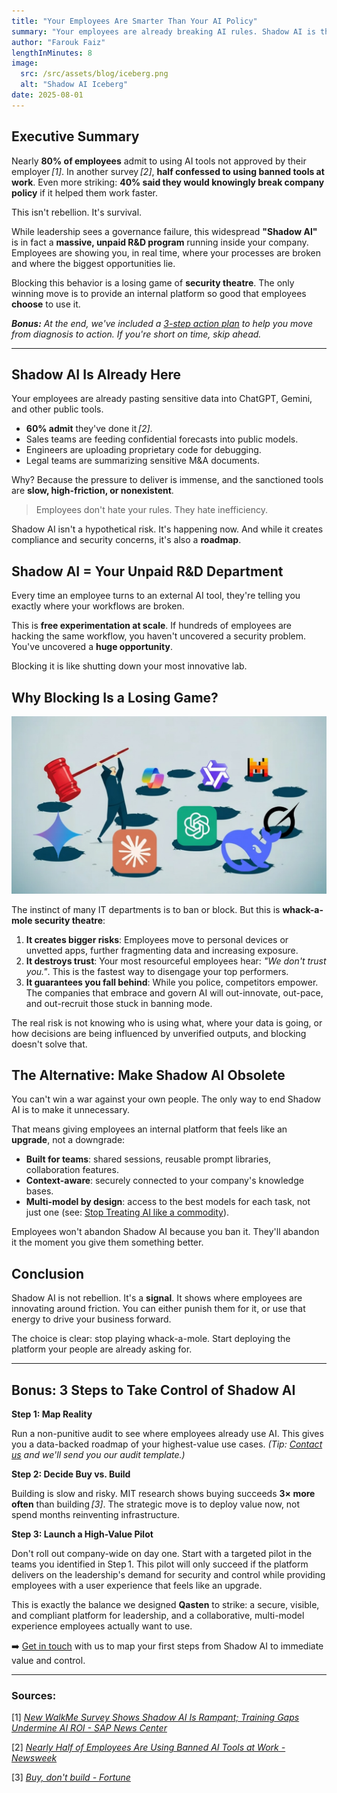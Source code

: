 ```yaml
---
title: "Your Employees Are Smarter Than Your AI Policy"
summary: "Your employees are already breaking AI rules. Shadow AI is the clearest signal of where your workflows are broken and your biggest opportunities lie. You can fight it, or you can turn it into your unfair advantage."
author: "Farouk Faiz"
lengthInMinutes: 8
image:
  src: /src/assets/blog/iceberg.png
  alt: "Shadow AI Iceberg"
date: 2025-08-01
---
```


## Executive Summary

Nearly **80% of employees** admit to using AI tools not approved by their employer *[1]*. In another survey *[2]*, **half confessed to using banned tools at work**. Even more striking: **40% said they would knowingly break company policy** if it helped them work faster.

This isn't rebellion. It's survival.

While leadership sees a governance failure, this widespread **"Shadow AI"** is in fact a **massive, unpaid R&D program** running inside your company. Employees are showing you, in real time, where your processes are broken and where the biggest opportunities lie.

Blocking this behavior is a losing game of **security theatre**. The only winning move is to provide an internal platform so good that employees **choose** to use it.

_**Bonus:** At the end, we've included a [3-step action plan](#bonus-3-steps-to-take-control-of-shadow-ai) to help you move from diagnosis to action. If you're short on time, skip ahead._

---

## Shadow AI Is Already Here

Your employees are already pasting sensitive data into ChatGPT, Gemini, and other public tools.

- **60% admit** they've done it *[2]*.
- Sales teams are feeding confidential forecasts into public models.
- Engineers are uploading proprietary code for debugging.
- Legal teams are summarizing sensitive M&A documents.

Why? Because the pressure to deliver is immense, and the sanctioned tools are **slow, high-friction, or nonexistent**.

> Employees don't hate your rules. They hate inefficiency.

Shadow AI isn't a hypothetical risk. It's happening now. And while it creates compliance and security concerns, it's also a **roadmap**.

## Shadow AI = Your Unpaid R&D Department

Every time an employee turns to an external AI tool, they're telling you exactly where your workflows are broken.

This is **free experimentation at scale**. If hundreds of employees are hacking the same workflow, you haven't uncovered a security problem. You've uncovered a **huge opportunity**.

Blocking it is like shutting down your most innovative lab.

## Why Blocking Is a Losing Game?

![LLMs Whack-A-Mole](../assets/blog/whack-a-mole.png)

The instinct of many IT departments is to ban or block. But this is **whack-a-mole security theatre**:

1. **It creates bigger risks**: Employees move to personal devices or unvetted apps, further fragmenting data and increasing exposure.
2. **It destroys trust**: Your most resourceful employees hear: _"We don't trust you."_. This is the fastest way to disengage your top performers.
3. **It guarantees you fall behind**: While you police, competitors empower. The companies that embrace and govern AI will out-innovate, out-pace, and out-recruit those stuck in banning mode.

The real risk is not knowing who is using what, where your data is going, or how decisions are being influenced by unverified outputs, and blocking doesn't solve that.

## The Alternative: Make Shadow AI Obsolete

You can't win a war against your own people. The only way to end Shadow AI is to make it unnecessary.

That means giving employees an internal platform that feels like an **upgrade**, not a downgrade:

- **Built for teams**: shared sessions, reusable prompt libraries, collaboration features.
- **Context-aware**: securely connected to your company's knowledge bases.
- **Multi-model by design**: access to the best models for each task, not just one (see: [Stop Treating AI like a commodity](/blog/stop-treating-ai-like-a-commodity)).

Employees won't abandon Shadow AI because you ban it. They'll abandon it the moment you give them something better.

## Conclusion

Shadow AI is not rebellion. It's a **signal**. It shows where employees are innovating around friction. You can either punish them for it, or use that energy to drive your business forward.

The choice is clear: stop playing whack-a-mole. Start deploying the platform your people are already asking for.

---

## Bonus: 3 Steps to Take Control of Shadow AI

**Step 1: Map Reality**

Run a non-punitive audit to see where employees already use AI. This gives you a data-backed roadmap of your highest-value use cases. _(Tip: [Contact us](/#contact-us) and we'll send you our audit template.)_

**Step 2: Decide Buy vs. Build**

Building is slow and risky. MIT research shows buying succeeds **3× more often** than building *[3]*. The strategic move is to deploy value now, not spend months reinventing infrastructure.

**Step 3: Launch a High-Value Pilot**

Don't roll out company-wide on day one. Start with a targeted pilot in the teams you identified in Step 1. This pilot will only succeed if the platform delivers on the leadership's demand for security and control while providing employees with a user experience that feels like an upgrade.

This is exactly the balance we designed **Qasten** to strike: a secure, visible, and compliant platform for leadership, and a collaborative, multi-model experience employees actually want to use.

➡️ [Get in touch](/#contact-us) with us to map your first steps from Shadow AI to immediate value and control.

---

### Sources:

[1] _[New WalkMe Survey Shows Shadow AI Is Rampant; Training Gaps Undermine AI ROI - SAP News Center](https://news.sap.com/2025/08/new-walkme-survey-shadow-ai-rampant-training-gaps-undermine-roi/)_

[2] _[Nearly Half of Employees Are Using Banned AI Tools at Work - Newsweek](https://www.newsweek.com/nearly-half-employees-are-using-banned-ai-tools-work-2110261)_

[3] _[Buy, don't build - Fortune](https://fortune.com/2025/08/21/an-mit-report-that-95-of-ai-pilots-fail-spooked-investors-but-the-reason-why-those-pilots-failed-is-what-should-make-the-c-suite-anxious/)_
